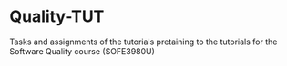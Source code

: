 # Quality-TUT
Tasks and assignments of the tutorials pretaining to the tutorials for the Software Quality course (SOFE3980U)
